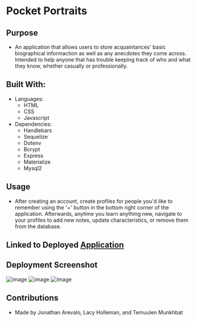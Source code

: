 # Pocket Portraits

## Purpose
- An application that allows users to store acquaintances' basic biographical informaction as well as any anecdotes they come across. Intended to help anyone that has trouble keeping track of who and what they know, whether casually or professionally.

## Built With:
- Languages: 
    - HTML
    - CSS
    - Javascript
- Dependencies:
    - Handlebars
    - Sequelize
    - Dotenv
    - Bcrypt
    - Express
    - Materialize
    - Mysql2

## Usage
- After creating an account, create profiles for people you'd like to remember using the '+' button in the bottom right corner of the application. Afterwards, anytime you learn anything new, navigate to your profiles to add new notes, update characteristics, or remove them from the database.

## Linked to Deployed [Application](https://pocket-portraits.herokuapp.com/)

## Deployment Screenshot
![image](https://user-images.githubusercontent.com/109185830/201234875-0ef1d9db-c76a-4143-ac0f-265ffff48158.png)
![image](https://user-images.githubusercontent.com/109185830/201234651-12f309ed-f70b-4869-9857-53ca84af716b.png)
![image](https://user-images.githubusercontent.com/109185830/201234677-8cca94dd-69c8-4795-b23a-f24cf0b37714.png)


## Contributions
- Made by Jonathan Arevalo, Lacy Holleman, and Temuulen Munkhbat
